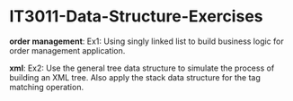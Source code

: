 # IT3011-Data-Structure-Exercises

**order management**: Ex1: Using singly linked list to build business logic for order management application.

**xml**: Ex2: Use the general tree data structure to simulate the process of building an XML tree. Also apply the stack data structure for the tag matching operation.